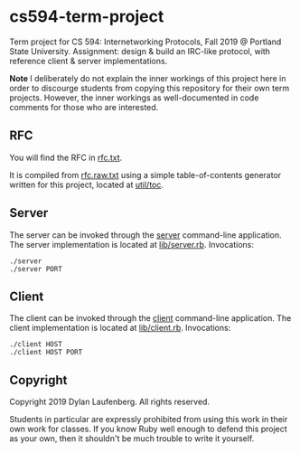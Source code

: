 # cs594-term-project
Term project for CS 594: Internetworking Protocols, Fall 2019 @ Portland State University. Assignment: design &amp; build an IRC-like protocol, with reference client &amp; server implementations.

**Note** I deliberately do not explain the inner workings of this project here in order to discourge students from copying this repository for their own term projects. However, the inner workings as well-documented in code comments for those who are interested.

## RFC

You will find the RFC in [rfc.txt](https://github.com/edev/cs594-term-project/blob/master/rfc.txt).

It is compiled from [rfc.raw.txt](https://github.com/edev/cs594-term-project/blob/master/rfc.raw.txt) using a simple table-of-contents generator written for this project, located at [util/toc](https://github.com/edev/cs594-term-project/blob/master/util/toc).

## Server

The server can be invoked through the [server](https://github.com/edev/cs594-term-project/blob/master/server) command-line application. The server implementation is located at [lib/server.rb](https://github.com/edev/cs594-term-project/blob/master/lib/server.rb). Invocations:

```
./server
./server PORT
```

## Client

The client can be invoked through the [client](https://github.com/edev/cs594-term-project/blob/master/client) command-line application. The client implementation is located at [lib/client.rb](https://github.com/edev/cs594-term-project/blob/master/lib/client.rb). Invocations:

```
./client HOST
./client HOST PORT
```

## Copyright

Copyright 2019 Dylan Laufenberg. All rights reserved.

Students in particular are expressly prohibited from using this work in their own work for classes. If you know Ruby well enough to defend this project as your own, then it shouldn't be much trouble to write it yourself.
